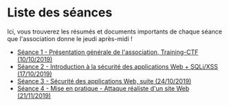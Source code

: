 # Liste des séances

Ici, vous trouverez les résumés et documents importants de chaque séance que l'association donne le jeudi après-midi !

- [Séance 1 - Présentation générale de l'association, Training-CTF (10/10/2019)](./seances/seance-1.md)
- [Séance 2 - Introduction à la sécurité des applications Web + SQLi/XSS (17/10/2019)](./seances/seance-2.md)
- [Séance 3 - Sécurité des applications Web, suite (24/10/2019)](./seances/seance-3.md)
- [Séance 4 - Mise en pratique - Attaque réaliste d'un site Web (21/11/2019)](./seances/seance-4.md)

